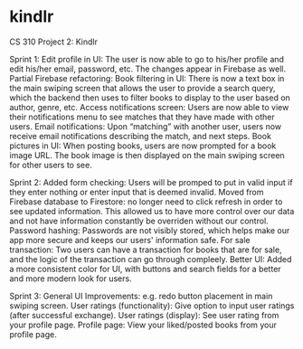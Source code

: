 # kindlr
CS 310 Project 2: Kindlr

Sprint 1:
Edit profile in UI: The user is now able to go to his/her profile and edit his/her email, password, etc. The changes appear in Firebase as well.
Partial Firebase refactoring: 
Book filtering in UI: There is now a text box in the main swiping screen that allows the user to provide a search query, which the backend then uses to filter books to display to the user based on author, genre, etc.
Access notifications screen: Users are now able to view their notifications menu to see matches that they have made with other users.
Email notifications: Upon “matching” with another user, users now receive email notifications describing the match, and next steps.
Book pictures in UI: When posting books, users are now prompted for a book image URL. The book image is then displayed on the main swiping screen for other users to see.

Sprint 2:
Added form checking: Users will be promped to put in valid input if they enter nothing or enter input that is deemed invalid.
Moved from Firebase database to Firestore: no longer need to click refresh in order to see updated information. This allowed us to have more control over our data and not have information constantly be overriden without our control.
Password hashing: Passwords are not visibly stored, which helps make our app more secure and keeps our users' information safe.
For sale transaction: Two users can have a transaction for books that are for sale, and the logic of the transaction can go through compleely.
Better UI: Added a more consistent color for UI, with buttons and search fields for a better and more modern look for users.

Sprint 3:
General UI Improvements: e.g. redo button placement in main swiping screen.
User ratings (functionality): Give option to input user ratings (after successful exchange).
User ratings (display): See user rating from your profile page.
Profile page: View your liked/posted books from your profile page.